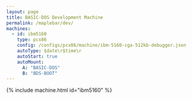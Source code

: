 ```yaml
---
layout: page
title: BASIC-DOS Development Machine
permalink: /maplebar/dev/
machines:
  - id: ibm5160
    type: pcx86
    config: /configs/pcx86/machine/ibm-5160-cga-512kb-debugger.json
    autoType: $date\r$time\r
    autoStart: true
    autoMount:
      A: "BASIC-DOS"
      B: "BDS-BOOT"
---
```


{% include machine.html id="ibm5160" %}
